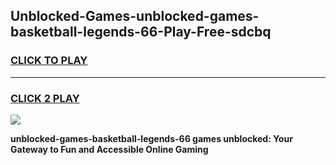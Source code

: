 
## Unblocked-Games-unblocked-games-basketball-legends-66-Play-Free-sdcbq
<h3>
<a href="https://premium76.site?title=unblocked-games-basketball-legends-66&ref=17A">CLICK TO PLAY</a></h3>
<hr>

<h3>
<a href="https://premium76.site?title=unblocked-games-basketball-legends-66&ref=17A">CLICK 2 PLAY</a>
  
</h3>

<a href="https://premium76.site?title=unblocked-games-basketball-legends-66&ref=17A"><img src="https://clearcache.store/games.png"></a>


**unblocked-games-basketball-legends-66 games unblocked: Your Gateway to Fun and Accessible Online Gaming**
